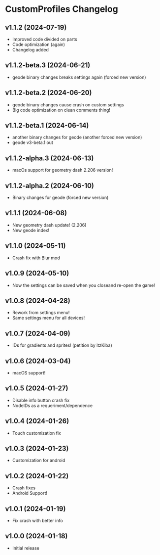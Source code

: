 # CustomProfiles Changelog

## v1.1.2 (2024-07-19)
- Improved code divided on parts
- Code optimization (again)
- Changelog added

## v1.1.2-beta.3 (2024-06-21)
- geode binary changes breaks settings again (forced new version)

## v1.1.2-beta.2 (2024-06-20)
- geode binary changes cause crash on custom settings
- Big code optimization on clean comments thing!

## v1.1.2-beta.1 (2024-06-14)
- another binary changes for geode (another forced new version)
- geode v3-beta.1 out

## v1.1.2-alpha.3 (2024-06-13)
- macOs support for geometry dash 2.206 version!

## v1.1.2-alpha.2 (2024-06-10)
- Binary changes for geode (forced new version)

## v1.1.1 (2024-06-08)
- New geometry dash update! (2.206)
- New geode index!

## v1.1.0 (2024-05-11)
- Crash fix with Blur mod

## v1.0.9 (2024-05-10)
- Now the settings can be saved when you closeand re-open the game!

## v1.0.8 (2024-04-28)
- Rework from settings menu!
- Same settings menu for all devices!

## v1.0.7 (2024-04-09)
- IDs for gradients and sprites! (petition by itzKiba)

## v1.0.6 (2024-03-04)
- macOS support!

## v1.0.5 (2024-01-27)
- Disable info button crash fix
- NodeIDs as a requeriment/dependence

## v1.0.4 (2024-01-26)
- Touch customization fix

## v1.0.3 (2024-01-23)
- Customization for android

## v1.0.2 (2024-01-22)
- Crash fixes
- Android Support!

## v1.0.1 (2024-01-19)
- Fix crash with better info

## v1.0.0 (2024-01-18)
- Initial release